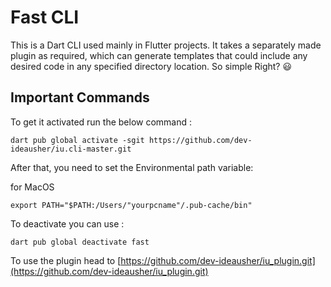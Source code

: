 
# Fast CLI

This is a Dart CLI used mainly in Flutter projects. It takes a separately made plugin as required, which can generate templates that could include any desired code in any specified directory location. So simple Right? 😃

## Important Commands

To get it activated run the below command :

```
dart pub global activate -sgit https://github.com/dev-ideausher/iu.cli-master.git
```
After that, you need to set the Environmental path variable:

for MacOS

```
export PATH="$PATH:/Users/"yourpcname"/.pub-cache/bin"
```

To deactivate you can use :
	
```
dart pub global deactivate fast
```

To use the plugin head to [https://github.com/dev-ideausher/iu_plugin.git](https://github.com/dev-ideausher/iu_plugin.git)
